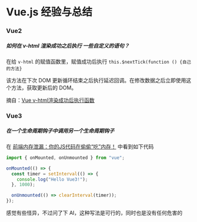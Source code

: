 # Vue.js 经验与总结



### Vue2

##### 如何在 v-html 渲染成功之后执行 一些自定义的语句？

在给 `v-html` 的赋值函数里，赋值成功后执行 `this.$nextTick(function () {自己的方法}`

该方法在下次 DOM 更新循环结束之后执行延迟回调。在修改数据之后立即使用这个方法，获取更新后的 DOM。

摘自：[Vue v-html渲染成功后执行函数](https://blog.csdn.net/Songlinlin_/article/details/100771070)



### Vue3

##### 在一个生命周期钩子中调用另一个生命周期钩子

在 [前端内存泄漏：你的JS代码在偷偷“吃”内存！](https://juejin.cn/post/7478520039411859519) 中看到如下代码

```js
import { onMounted, onUnmounted } from "vue";

onMounted(() => {
  const timer = setInterval(() => {
    console.log("Hello Vue3!");
  }, 1000);

  onUnmounted(() => clearInterval(timer));
});
```

感觉有些怪异，不过问了下 AI，这种写法是可行的，同时也是没有任何危害的





